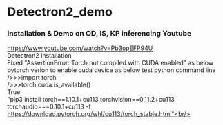 # Detectron2_demo
### Installation & Demo on OD, IS, KP inferencing Youtube
https://www.youtube.com/watch?v=Pb3opEFP94U <br/>
Detectron2 Installation <br/>
Fixed "AssertionError: Torch not compiled with CUDA enabled" as below pytorch verion to enable cuda device as below test python command line <br/>
/>>>import torch<br/>
/>>>torch.cuda.is_available()<br/>
True<br/>
"pip3 install torch==1.10.1+cu113 torchvision==0.11.2+cu113 torchaudio===0.10.1+cu113 -f https://download.pytorch.org/whl/cu113/torch_stable.html"<br/>
